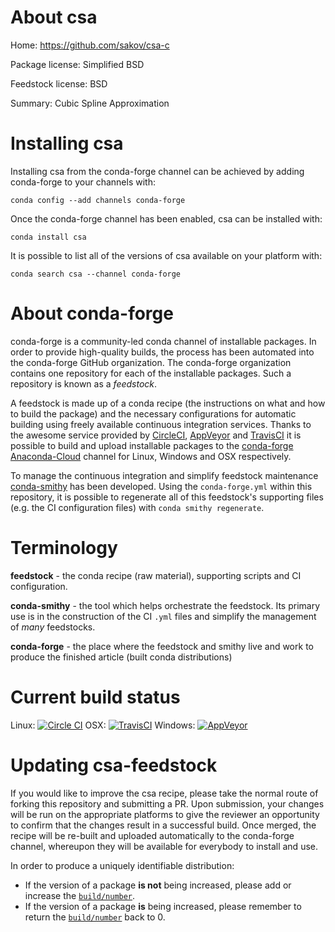 About csa
=========

Home: https://github.com/sakov/csa-c

Package license: Simplified BSD

Feedstock license: BSD

Summary: Cubic Spline Approximation



Installing csa
==============

Installing csa from the conda-forge channel can be achieved by adding conda-forge to your channels with:

```
conda config --add channels conda-forge
```

Once the conda-forge channel has been enabled, csa can be installed with:

```
conda install csa
```

It is possible to list all of the versions of csa available on your platform with:

```
conda search csa --channel conda-forge
```


About conda-forge
=================

conda-forge is a community-led conda channel of installable packages.
In order to provide high-quality builds, the process has been automated into the
conda-forge GitHub organization. The conda-forge organization contains one repository 
for each of the installable packages. Such a repository is known as a *feedstock*.

A feedstock is made up of a conda recipe (the instructions on what and how to build
the package) and the necessary configurations for automatic building using freely
available continuous integration services. Thanks to the awesome service provided by
[CircleCI](https://circleci.com/), [AppVeyor](http://www.appveyor.com/)
and [TravisCI](https://travis-ci.org/) it is possible to build and upload installable
packages to the [conda-forge](https://anaconda.org/conda-forge)
[Anaconda-Cloud](http://docs.anaconda.org/) channel for Linux, Windows and OSX respectively.

To manage the continuous integration and simplify feedstock maintenance
[conda-smithy](http://github.com/conda-forge/conda-smithy) has been developed.
Using the ``conda-forge.yml`` within this repository, it is possible to regenerate all of
this feedstock's supporting files (e.g. the CI configuration files) with ``conda smithy regenerate``.


Terminology
===========

**feedstock** - the conda recipe (raw material), supporting scripts and CI configuration.

**conda-smithy** - the tool which helps orchestrate the feedstock.
                   Its primary use is in the construction of the CI ``.yml`` files
                   and simplify the management of *many* feedstocks.

**conda-forge** - the place where the feedstock and smithy live and work to
                  produce the finished article (built conda distributions)

Current build status
====================
Linux: [![Circle CI](https://circleci.com/gh/conda-forge/csa-feedstock.svg?style=svg)](https://circleci.com/gh/conda-forge/csa-feedstock)
OSX: [![TravisCI](https://travis-ci.org/conda-forge/csa-feedstock.svg?branch=master)](https://travis-ci.org/conda-forge/csa-feedstock) 
Windows: [![AppVeyor](https://ci.appveyor.com/api/projects/status/github/conda-forge/csa-feedstock?svg=True)](https://ci.appveyor.com/project/conda-forge/csa-feedstock/branch/master)


Updating csa-feedstock
======================

If you would like to improve the csa recipe, please take the normal
route of forking this repository and submitting a PR. Upon submission, your changes will
be run on the appropriate platforms to give the reviewer an opportunity to confirm that the
changes result in a successful build. Once merged, the recipe will be re-built and uploaded
automatically to the conda-forge channel, whereupon they will be available for everybody to
install and use.

In order to produce a uniquely identifiable distribution:
 * If the version of a package **is not** being increased, please add or increase
   the [``build/number``](http://conda.pydata.org/docs/building/meta-yaml.html#build-number-and-string). 
 * If the version of a package **is** being increased, please remember to return
   the [``build/number``](http://conda.pydata.org/docs/building/meta-yaml.html#build-number-and-string)
   back to 0.
